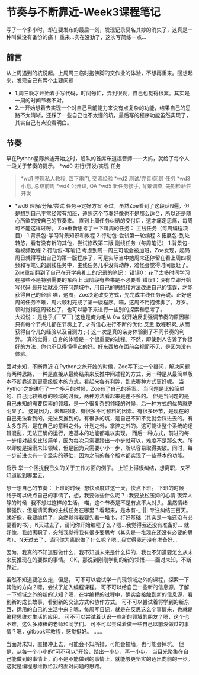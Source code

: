 # 节奏与不断靠近-Week3课程笔记

写了一个多小时，却在要发布的最后一刻，发现记录莫名其妙的消失了，这真是一种叫做没有备份的痛！
重来...实在没劲了，这次写简练一点...

## 前言
从上周遇到的坑说起。上周周三临时抱佛脚的交作业的体验，不想再重来。回想起来，发现自己有两个主要问题：
- 1.周三晚才开始着手写代码，时间匆忙，弄到很晚，自己也觉得很累。其实是一周的时间节奏不对。
- 2.一开始想着去实现一个对自己目前能力来说有点复杂的功能，结果自己的思路不太清晰，还踩了一些自己也不太懂的坑，最后写的程序功能虽然实现了，其实自己有点没看明白。

## 节奏
早在Python星际旅途开始之时，舰队的首席布道福音师——大妈，就给了每个人一段关于节奏的提示。
*wd0 进行/开发/实现 任务
>*wd1 整理私人教程, 四下串门, 交流经验
>*wd2 测试/完善/回顾 任务
>*wd3 小息, 总结前周
>*wd4 公开课, QA
>*wd5 新任务接手, 背景调查, 先期检验性开发
- *wd6 理解/分解/尝试 任务->定好方案
不过，虽然Zoe看到了这段话N遍，但是想到自己平常经常有加班，遵照这个节奏好像也不是那么适合，所以还是随心所欲的按自己的节奏来。
直到上周任务纠结的交付后，这才痛定思痛，每周可不能这样过呀。
Zoe重新思考了一下每周的任务：
主线任务（每周编程项目）
1.背景包-学习背景知识和教程
2.行动包-尝试第一轮编程
3.拓展包-到处转悠，看有没有新的其他，尝试修改第二版
副线任务（每周笔记）
1.背景包-看视频教程
2.行动包-写笔记
考虑到周一周三可能会被加班，Zoe发现，起码周日就得写出自己的第一版程序了，可是实际当中她周末还停留在看上周四视频和写笔记的副线任务中，主线任务几乎没有动静，难怪会觉得时间很赶了。
Zoe重新翻到了自己在开学典礼上的记录的笔记：
错误0：花了太多时间学习在那些不是特别需要的东西上
现阶段有些书是不必要看
错误1：没有立即开始写代码
最开始就浸泡在问题域中，用自己的思想和方法改进自己的错误，才能获得自己的经验
喵，这周，Zoe决定改变方式，先完成主线任务再说。正好这周的任务不难，周六顺利完成了第一版程序。喵，这周不用抱佛脚了，万岁。顿时觉得这周轻松了，也可以静下来进行一些别的探索和思考了。 	
大妈说：
是也乎,(￣▽￣)
这也是俺为毛从 0w 就开始反复强调节奏的原因哪!
只有每个节点儿都在节奏上了,
才有信心进行不断的优化,反思,教程积累,
从而获得自个儿的经验以及目测力 ;-)
这一次是真的亲身体验到了不同节奏的利弊。
真的觉得，自身的体验是一个很重要的过程。不然，即使别人告诉了你很好的方法，你也不见得懂得它的好。好东西放在面前会视而不见，是因为没有体验。

面对未知，不断靠近
在Python之旅开始的时候，Zoe写下过一个疑问，解决问题有两种思路，一种是直接从最终结果来反推中间过程的方式，另一种是从最简单版本不断靠近到更高级版本的方式，看起来各有利弊，到底哪种方式更好呢。
当Python之旅进行了一个多月的时候，Zoe有了自己的答案。
当问题是比较简单的、自己比较熟悉的领域的时候，两种方法看起来是差不多的。
但是当问题的是自己未知的需要探索的领域，是一个很复杂的领域的时候，后一种方式的优势就更明显了。
这是因为，未知领域，有很多不可预料的因素。有很多环节，是现在的自己无法看到的，无法反推到的。有很多的坑，是自己不知不觉就会踩进去的。有太多东西，是在自己的意料之外，计划之外，掌控之外的。这可能让整个系统的逻辑混乱，无法正确的运行，连基本的功能都难以实现。
而后一种方式，前进的每一步相对起来比较简单，因为每次只需要踏出一小步就可以，难度不是那么大。所以即使是探索未知领域，但是因为只需要小小一步，所以容易取得突破。同时，每一步前进也有一个坚实的基础，因为之前的每个版本都实现了一些基本的功能。

启示
举一个困扰我已久的关于工作方面的例子。
上班上得很纠结，想离职，又不知道能到哪里去。

想一想自己的节奏：
上班的时候 -想快点度过这一天，快点下班。
下班的时候 -终于可以做点自己的事情了，想，我要做些什么呢？+我要放松压抑的心情
夜深人静的时候 -我不想过这样的生活。
喵，这个节奏是不是有点不太对头。虽然情绪很强烈，但是请问我的主线任务在哪里？看起来，是木有-_-||| 专注纠结三百天。
就好像，我要编程了，突然觉得我要先看一堆书，打好基础（其实是一堆还没有必要看的书）。N天过去了，请问你开始编程了么？嗯...我觉得我还没有准备好...
就好像，我想离职了，突然我觉得我有很多要思考（其实是一堆现在还没有必要的思考）。N天过去了，请问你为离职做了什么呢？嗯...我觉得我还没有准备好...

因为，我真的不知道要做什么，我不知道未来是什么样的，我也不知道要怎么从未来反推现在的要做的事情。
OK，那说到刚刚学到的新的领悟——面对未知，不断靠近。

虽然不知道要怎么走，但是，
可不可以尝试学一门现领域之外的课程，探索一下其他的方向？嗯，尝试了加入编程课程。
可不可以给自己一些新的信息源，了解一下领域之外的新的认知？嗯，在学编程的过程中，确实会接触到新的信息源，看到新的成长故事，看到新的交流方式和协作方式。
可不可以尝试着将学到的新东西，运用的自己的生活中来？嗯，每周写日记，就是在反思这么个事情来，也就是编程思维对生活的应用。
可不可以尝试着认识一些新的领域的朋友？嗯，这个也不难，这么多棒棒的老师和同学们。
可不可以尝试着做一些自己以前没做过的事情？嗯，gitbook写教程，感觉挺好。
……

当面对未知，直接冲上去，可能会不知所措，可能会撞墙，也可能会掉坑。
但是，从每一个小小的“可不可以”开始，踏出一小步，再一小步。
当目光聚集在自己能做到的事情上，而不是不能做到的事情上，就能够更坚实的迈出向前的一步。
这就是编程思维教给我的面对问题的思路。